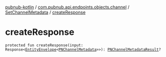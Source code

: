 [pubnub-kotlin](../../index.md) / [com.pubnub.api.endpoints.objects.channel](../index.md) / [SetChannelMetadata](index.md) / [createResponse](./create-response.md)

# createResponse

`protected fun createResponse(input: Response<`[`EntityEnvelope`](../../com.pubnub.api.models.server.objects_api/-entity-envelope/index.md)`<`[`PNChannelMetadata`](../../com.pubnub.api.models.consumer.objects.channel/-p-n-channel-metadata/index.md)`>>): `[`PNChannelMetadataResult`](../../com.pubnub.api.models.consumer.objects.channel/-p-n-channel-metadata-result/index.md)`?`